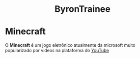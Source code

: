 <h1 align="center"> ByronTrainee
<h1>

# Minecraft

O **Minecraft** é um jogo eletrônico atualmente da microsoft muito popularizado por videos na plataforma do [YouTube](https://youtube.com/)

